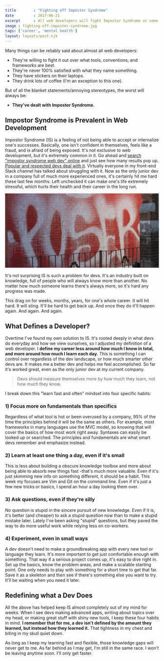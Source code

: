 ```yaml
---
title        : "Fighting off Impostor Syndrome"
date         : 2017-06-21
excerpt      : All web developers will fight Impostor Syndrome at some point, and find their own way to fight back.
image : fighting-off-imposter-syndrome.jpg
tags: ['career', 'mental health']
layout: layouts/post.njk
---
```


Many things can be reliably said about almost all web developers:

* They're willing to fight it out over what tools, conventions, and frameworks are best.
* They're never 100% satisfied with what they name something.
* They have stickers on their laptops.
* They drink lots of coffee (I'm an exception to this one).

But of all the blanket statements/annoying stereotypes, the worst will always be:

* **They've dealt with Impostor Syndrome.**

## Impostor Syndrome is Prevalent in Web Development

Impostor Syndrome (IS) is a feeling of not being able to accept or internalize one's successes. Basically, one isn't confident in themselves, feels like a fraud, and is afraid of being exposed. It's not exclusive to web development, but it's extremely common in it. Go ahead and [search "impostor syndrome web dev" online](https://www.google.com/search?q=web+dev+impostor+syndrome) and just see how many results pop up. [Popular and respected devs deal with it](https://davidwalsh.name/impostor-syndrome). Virtually everyone in my front-end Slack channel has talked about struggling with it. Now as the only junior dev in a company full of much more experienced ones, it's certainly hit me hard these last few months. Left unchecked it can make one's life extremely stressful, which hurts their health and their career in the long run.

![Image Credit to <a href='https://www.flickr.com/photos/cogdog/7995080450/in/photolist-poP8XT-dbuSSE-SJDXMX-L6tYVG'>Alan Levine/Flickr</a>. Image has been cropped from original version.](/assets/images/posts/fighting-off-imposter-syndrome/poser.jpg)

It's not surprising IS is such a problem for devs. It's an industry built on knowledge, full of people who will always know more than another. No matter how much someone learns there's always more, so it's hard any progress was made.

This drag on for weeks, months, years, for one's whole career. It will hit hard. It will sting. It'll be hard to get back up. And once they do it'll happen again. And again. And again.

## What Defines a Developer?

Overtime I've found my own solution to IS. It's rooted deeply in what devs do everyday and how we view ourselves, so I adjusted my definition of a web developer. I **define my career less around how much I know in total, and more around how much I learn each day.** This is something I can control over regardless of the dev landscape, or how much smarter other devs are. It makes me a better dev and helps me feel accomplished. So far it's worked great, even as the only junior dev at my current company.

> Devs should measure themselves more by how much they learn, not how much they know.

I break down this "learn fast and often" mindset into four specific habits:

### 1) Focus more on fundamentals than specifics

Regardless of what tool is hot or been overused by a company, 95% of the time the principles behind it will be the same as others. For example, most frameworks in many languages use the MVC model, so knowing that will cover the basics of how most work right away. Syntaxes can easily be looked up or searched. The principles and fundamentals are what smart devs remember and emphasize instead.

### 2) Learn at least one thing a day, even if it's small

This is less about building a obscure knowledge toolbox and more about being able to absorb new things fast -that's much more valuable. Even if it's just skimming new info on something different, it should be a habit. This week my focuses are Vim and Git on the command line. Even if it's just a few new tricks or basics, I spend an hour a day looking them over.

### 3) Ask questions, even if they're silly

No question is stupid in the sincere pursuit of new knowledge. Even if it is, it's better (and cheaper) to ask a stupid question now than to make a stupid mistake later. Lately I've been asking "stupid" questions, but they paved the way to do more useful work while relying less on co-workers.

### 4) Experiment, even in small ways

A dev doesn't need to make a groundbreaking app with every new tool or language they learn. It's more important to get just comfortable enough with something. That way if a serious project comes up, it's easy to dive right in. Set up the basics, know the problem areas, and make a scalable starting point. One only needs to play with something for a short time to get that far. Save it as a skeleton and then see if there's something else you want to try. It'll be waiting when you need it later.

## Redefining what a Dev Does

All the above has helped keep IS almost completely out of my mind for weeks. When I see devs making advanced apps, writing about topics over my head, or making great stuff with shiny new tools, I keep these four habits in mind. **I remember that for me, a dev isn't defined by the amount they learned, but instead how they learned it.** That tightness in my chest and biting in my skull quiet down.

As long as I keep my learning fast and flexible, those knowledge gaps will never get to me. As far behind as I may get, I'm still in the same race. I won't be leaving anytime soon. I'll only get faster.
